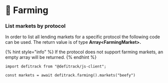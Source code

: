 # 🐄 Farming

### List markets by protocol

In order to list all lending markets for a specific protocol the following code can be used. The return value is of type **Array\<FarmingMarket>.**&#x20;

{% hint style="info" %}
If the protocol does not support farming markets, an empty array will be returned.
{% endhint %}

```
import defitrack from "@defitrack/js-client";

const markets = await defitrack.farming().markets("beefy")
```



